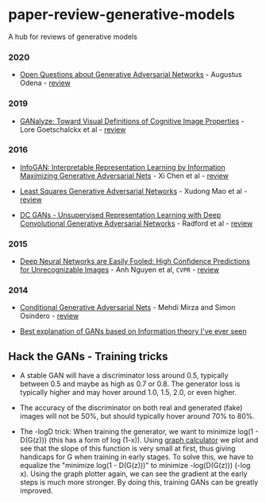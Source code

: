 # paper-review-generative-models
A hub for reviews of generative models

### 2020
* [Open Questions about Generative Adversarial Networks](https://distill.pub/2019/gan-open-problems/) - Augustus Odena - [review](https://github.com/luulinh90s/paper-review-generative-models/blob/master/open_questions.md)

### 2019
* [GANalyze: Toward Visual Definitions of Cognitive Image Properties](https://arxiv.org/abs/1906.10112) - Lore Goetschalckx et al - [review](https://github.com/luulinh90s/paper-review-generative-models/blob/master/ganalyze.md)

### 2016
* [InfoGAN: Interpretable Representation Learning by Information Maximizing Generative Adversarial Nets](https://arxiv.org/abs/1606.03657) - Xi Chen et al - [review](https://github.com/luulinh90s/paper-review-generative-models/blob/master/3.md)
* [Least Squares Generative Adversarial Networks](https://arxiv.org/abs/1611.04076) - Xudong Mao et al - [review](https://github.com/luulinh90s/paper-review-generative-models/blob/master/4.md)

* [DC GANs - Unsupervised Representation Learning with Deep Convolutional Generative Adversarial Networks](https://arxiv.org/abs/1511.06434) - Radford et al - [review](https://github.com/luulinh90s/paper-review-generative-models/blob/master/5.md)


### 2015

* [Deep Neural Networks are Easily Fooled:
High Confidence Predictions for Unrecognizable Images](https://arxiv.org/abs/1412.1897) - Anh Nguyen et al, `CVPR` - [review](https://github.com/luulinh90s/paper-review-generative-models/blob/master/1.md)

### 2014

* [Conditional Generative Adversarial Nets](https://arxiv.org/abs/1411.1784) - Mehdi Mirza and Simon Osindero - [review](https://github.com/luulinh90s/paper-review-generative-models/blob/master/2.md)

* [Best explanation of GANs based on Information theory I've ever seen](https://medium.com/@jonathan_hui/gan-why-it-is-so-hard-to-train-generative-advisory-networks-819a86b3750b)


## Hack the GANs - Training tricks

- A stable GAN will have a discriminator loss around 0.5, typically between 0.5 and maybe as high as 0.7 or 0.8. The generator loss is typically higher and may hover around 1.0, 1.5, 2.0, or even higher.

- The accuracy of the discriminator on both real and generated (fake) images will not be 50%, but should typically hover around 70% to 80%.

- The -logD trick: When training the generator, we want to minimize log(1 - D(G(z))) (this has a form of log (1-x)). Using [graph calculator](https://www.desmos.com/calculator) we plot and see that the slope of this function is very small at first, thus giving handicaps for G when training in early stages. To solve this, we have to equalize the "minimize log(1 - D(G(z)))" to minimize -log(D(G(z))) (-log x). Using the graph plotter again, we can see the gradient at the early steps is much more stronger. By doing this, training GANs can be greatly improved.

